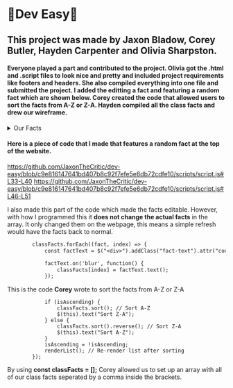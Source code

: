 # 🦭Dev Easy🦭
## This project was made by Jaxon Bladow, Corey Butler, Hayden Carpenter and  Olivia Sharpston.

#### Everyone played a part and contributed to the project. Olivia got the .html and .script files to look nice and pretty and included project requirements like footers and headers. She also compiled everything into one file and submitted the project. I added the editting a fact and featuring a random fact which are shown below. Corey created the code that allowed users to sort the facts from A-Z or Z-A. Hayden compiled all the class facts and drew our wireframe.

<details><summary>Our Facts</summary>
        
* I broke my finger
* Corey said he was not famous
* Hayden likes to swim
* Olivia knows her alphabet backwards

</details>

#### Here is a piece of code that I made that features a random fact at the top of the website.

https://github.com/JaxonTheCritic/dev-easy/blob/c9e816147641bd407b8c92f7efe5e6db72cdfe10/scripts/script.js#L33-L40
https://github.com/JaxonTheCritic/dev-easy/blob/c9e816147641bd407b8c92f7efe5e6db72cdfe10/scripts/script.js#L46-L51

I also made this part of the code which made the facts editable. However, with how I programmed this it **does not change the actual facts** in the array. It only changed them on the webpage, this means a simple refresh would have the facts back to normal.
``` diff
        classFacts.forEach((fact, index) => {
            const factText = $("<div>").addClass("fact-text").attr("contenteditable", true).text(fact);

            factText.on('blur', function() {
                classFacts[index] = factText.text();
            });
```

This is the code **Corey** wrote to sort the facts from A-Z or Z-A 
```       $("#sortButton").on("click", function () {
            if (isAscending) {
                classFacts.sort(); // Sort A-Z
                $(this).text("Sort Z-A");
            } else {
                classFacts.sort().reverse(); // Sort Z-A
                $(this).text("Sort A-Z");
            }
            isAscending = !isAscending;
            renderList(); // Re-render list after sorting
        });
```
By using **const classFacts = [];** Corey allowed us to set up an array with all of our class facts seperated by a comma inside the brackets.
